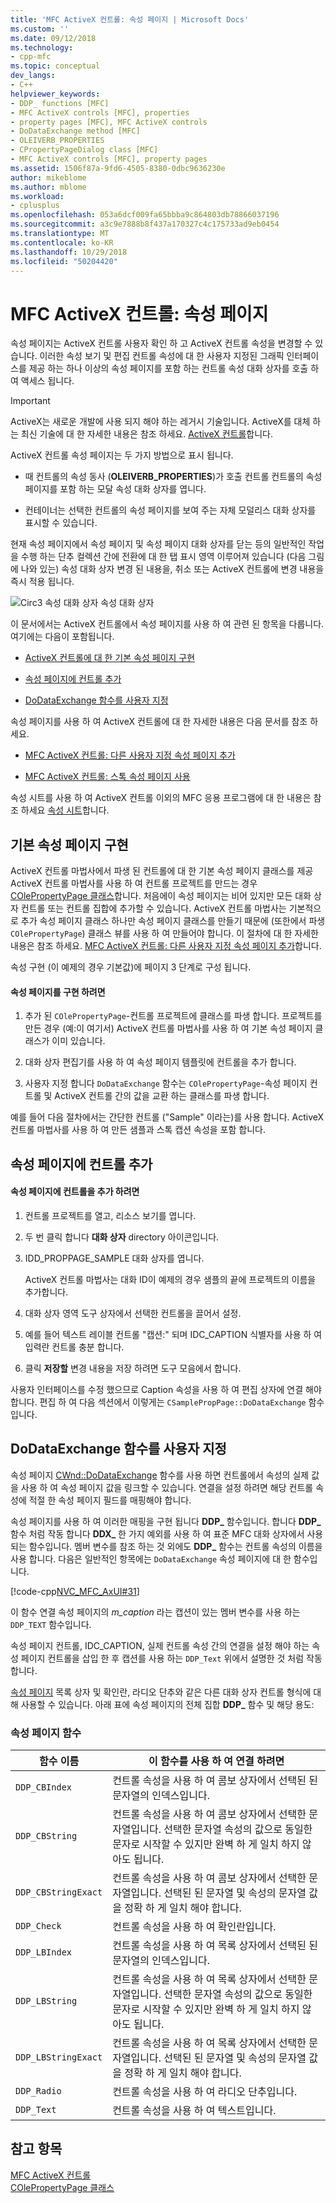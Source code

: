 ```yaml
---
title: 'MFC ActiveX 컨트롤: 속성 페이지 | Microsoft Docs'
ms.custom: ''
ms.date: 09/12/2018
ms.technology:
- cpp-mfc
ms.topic: conceptual
dev_langs:
- C++
helpviewer_keywords:
- DDP_ functions [MFC]
- MFC ActiveX controls [MFC], properties
- property pages [MFC], MFC ActiveX controls
- DoDataExchange method [MFC]
- OLEIVERB_PROPERTIES
- CPropertyPageDialog class [MFC]
- MFC ActiveX controls [MFC], property pages
ms.assetid: 1506f87a-9fd6-4505-8380-0dbc9636230e
author: mikeblome
ms.author: mblome
ms.workload:
- cplusplus
ms.openlocfilehash: 053a6dcf009fa65bbba9c864803db78866037196
ms.sourcegitcommit: a3c9e7888b8f437a170327c4c175733ad9eb0454
ms.translationtype: MT
ms.contentlocale: ko-KR
ms.lasthandoff: 10/29/2018
ms.locfileid: "50204420"
---
```

# <a name="mfc-activex-controls-property-pages"></a>MFC ActiveX 컨트롤: 속성 페이지

속성 페이지는 ActiveX 컨트롤 사용자 확인 하 고 ActiveX 컨트롤 속성을 변경할 수 있습니다. 이러한 속성 보기 및 편집 컨트롤 속성에 대 한 사용자 지정된 그래픽 인터페이스를 제공 하는 하나 이상의 속성 페이지를 포함 하는 컨트롤 속성 대화 상자를 호출 하 여 액세스 됩니다.

>[!IMPORTANT]
> ActiveX는 새로운 개발에 사용 되지 해야 하는 레거시 기술입니다. ActiveX를 대체 하는 최신 기술에 대 한 자세한 내용은 참조 하세요. [ActiveX 컨트롤](activex-controls.md)합니다.

ActiveX 컨트롤 속성 페이지는 두 가지 방법으로 표시 됩니다.

- 때 컨트롤의 속성 동사 (**OLEIVERB_PROPERTIES**)가 호출 컨트롤 컨트롤의 속성 페이지를 포함 하는 모달 속성 대화 상자를 엽니다.

- 컨테이너는 선택한 컨트롤의 속성 페이지를 보여 주는 자체 모덜리스 대화 상자를 표시할 수 있습니다.

현재 속성 페이지에서 속성 페이지 및 속성 페이지 대화 상자를 닫는 등의 일반적인 작업을 수행 하는 단추 컬렉션 간에 전환에 대 한 탭 표시 영역 이루어져 있습니다 (다음 그림에 나와 있는) 속성 대화 상자 변경 된 내용을, 취소 또는 ActiveX 컨트롤에 변경 내용을 즉시 적용 됩니다.

![Circ3 속성 대화 상자](../mfc/media/vc373i1.gif "vc373i1") 속성 대화 상자

이 문서에서는 ActiveX 컨트롤에서 속성 페이지를 사용 하 여 관련 된 항목을 다룹니다. 여기에는 다음이 포함됩니다.

- [ActiveX 컨트롤에 대 한 기본 속성 페이지 구현](#_core_implementing_the_default_property_page)

- [속성 페이지에 컨트롤 추가](#_core_adding_controls_to_a_property_page)

- [DoDataExchange 함수를 사용자 지정](#_core_customizing_the_dodataexchange_function)

속성 페이지를 사용 하 여 ActiveX 컨트롤에 대 한 자세한 내용은 다음 문서를 참조 하세요.

- [MFC ActiveX 컨트롤: 다른 사용자 지정 속성 페이지 추가](../mfc/mfc-activex-controls-adding-another-custom-property-page.md)

- [MFC ActiveX 컨트롤: 스톡 속성 페이지 사용](../mfc/mfc-activex-controls-using-stock-property-pages.md)

속성 시트를 사용 하 여 ActiveX 컨트롤 이외의 MFC 응용 프로그램에 대 한 내용은 참조 하세요 [속성 시트](../mfc/property-sheets-mfc.md)합니다.

##  <a name="_core_implementing_the_default_property_page"></a> 기본 속성 페이지 구현

ActiveX 컨트롤 마법사에서 파생 된 컨트롤에 대 한 기본 속성 페이지 클래스를 제공 ActiveX 컨트롤 마법사를 사용 하 여 컨트롤 프로젝트를 만드는 경우 [COlePropertyPage 클래스](../mfc/reference/colepropertypage-class.md)합니다. 처음에이 속성 페이지는 비어 있지만 모든 대화 상자 컨트롤 또는 컨트롤 집합에 추가할 수 있습니다. ActiveX 컨트롤 마법사는 기본적으로 추가 속성 페이지 클래스 하나만 속성 페이지 클래스를 만들기 때문에 (또한에서 파생 `COlePropertyPage`) 클래스 뷰를 사용 하 여 만들어야 합니다. 이 절차에 대 한 자세한 내용은 참조 하세요. [MFC ActiveX 컨트롤: 다른 사용자 지정 속성 페이지 추가](../mfc/mfc-activex-controls-adding-another-custom-property-page.md)합니다.

속성 구현 (이 예제의 경우 기본값)에 페이지 3 단계로 구성 됩니다.

#### <a name="to-implement-a-property-page"></a>속성 페이지를 구현 하려면

1. 추가 된 `COlePropertyPage`-컨트롤 프로젝트에 클래스를 파생 합니다. 프로젝트를 만든 경우 (예:이 여기서) ActiveX 컨트롤 마법사를 사용 하 여 기본 속성 페이지 클래스가 이미 있습니다.

1. 대화 상자 편집기를 사용 하 여 속성 페이지 템플릿에 컨트롤을 추가 합니다.

1. 사용자 지정 합니다 `DoDataExchange` 함수는 `COlePropertyPage`-속성 페이지 컨트롤 및 ActiveX 컨트롤 간의 값을 교환 하는 클래스를 파생 합니다.

예를 들어 다음 절차에서는 간단한 컨트롤 ("Sample" 이라는)를 사용 합니다. ActiveX 컨트롤 마법사를 사용 하 여 만든 샘플과 스톡 캡션 속성을 포함 합니다.

##  <a name="_core_adding_controls_to_a_property_page"></a> 속성 페이지에 컨트롤 추가

#### <a name="to-add-controls-to-a-property-page"></a>속성 페이지에 컨트롤을 추가 하려면

1. 컨트롤 프로젝트를 열고, 리소스 보기를 엽니다.

1. 두 번 클릭 합니다 **대화 상자** directory 아이콘입니다.

1. IDD_PROPPAGE_SAMPLE 대화 상자를 엽니다.

   ActiveX 컨트롤 마법사는 대화 ID이 예제의 경우 샘플의 끝에 프로젝트의 이름을 추가합니다.

1. 대화 상자 영역 도구 상자에서 선택한 컨트롤을 끌어서 설정.

1. 예를 들어 텍스트 레이블 컨트롤 "캡션:" 되며 IDC_CAPTION 식별자를 사용 하 여 입력란 컨트롤 충분 합니다.

1. 클릭 **저장할** 변경 내용을 저장 하려면 도구 모음에서 합니다.

사용자 인터페이스를 수정 했으므로 Caption 속성을 사용 하 여 편집 상자에 연결 해야 합니다. 편집 하 여 다음 섹션에서 이렇게는 `CSamplePropPage::DoDataExchange` 함수입니다.

##  <a name="_core_customizing_the_dodataexchange_function"></a> DoDataExchange 함수를 사용자 지정

속성 페이지 [CWnd::DoDataExchange](../mfc/reference/cwnd-class.md#dodataexchange) 함수를 사용 하면 컨트롤에서 속성의 실제 값을 사용 하 여 속성 페이지 값을 링크할 수 있습니다. 연결을 설정 하려면 해당 컨트롤 속성에 적절 한 속성 페이지 필드를 매핑해야 합니다.

속성 페이지를 사용 하 여 이러한 매핑을 구현 됩니다 **DDP_** 함수입니다. 합니다 **DDP_** 함수 처럼 작동 합니다 **DDX_** 한 가지 예외를 사용 하 여 표준 MFC 대화 상자에서 사용 되는 함수입니다. 멤버 변수를 참조 하는 것 외에도 **DDP_** 함수는 컨트롤 속성의 이름을 사용 합니다. 다음은 일반적인 항목에는 `DoDataExchange` 속성 페이지에 대 한 함수입니다.

[!code-cpp[NVC_MFC_AxUI#31](../mfc/codesnippet/cpp/mfc-activex-controls-property-pages_1.cpp)]

이 함수 연결 속성 페이지의 *m_caption* 라는 캡션이 있는 멤버 변수를 사용 하는 `DDP_TEXT` 함수입니다.

속성 페이지 컨트롤, IDC_CAPTION, 실제 컨트롤 속성 간의 연결을 설정 해야 하는 속성 페이지 컨트롤을 삽입 한 후 캡션를 사용 하는 `DDP_Text` 위에서 설명한 것 처럼 작동 합니다.

[속성 페이지](../mfc/reference/property-pages-mfc.md) 목록 상자 및 확인란, 라디오 단추와 같은 다른 대화 상자 컨트롤 형식에 대해 사용할 수 있습니다. 아래 표에 속성 페이지의 전체 집합 **DDP_** 함수 및 해당 용도:

### <a name="property-page-functions"></a>속성 페이지 함수

|함수 이름|이 함수를 사용 하 여 연결 하려면|
|-------------------|-------------------------------|
|`DDP_CBIndex`|컨트롤 속성을 사용 하 여 콤보 상자에서 선택된 된 문자열의 인덱스입니다.|
|`DDP_CBString`|컨트롤 속성을 사용 하 여 콤보 상자에서 선택한 문자열입니다. 선택한 문자열 속성의 값으로 동일한 문자로 시작할 수 있지만 완벽 하 게 일치 하지 않아도 됩니다.|
|`DDP_CBStringExact`|컨트롤 속성을 사용 하 여 콤보 상자에서 선택한 문자열입니다. 선택된 된 문자열 및 속성의 문자열 값을 정확 하 게 일치 해야 합니다.|
|`DDP_Check`|컨트롤 속성을 사용 하 여 확인란입니다.|
|`DDP_LBIndex`|컨트롤 속성을 사용 하 여 목록 상자에서 선택된 된 문자열의 인덱스입니다.|
|`DDP_LBString`|컨트롤 속성을 사용 하 여 목록 상자에서 선택한 문자열입니다. 선택한 문자열 속성의 값으로 동일한 문자로 시작할 수 있지만 완벽 하 게 일치 하지 않아도 됩니다.|
|`DDP_LBStringExact`|컨트롤 속성을 사용 하 여 목록 상자에서 선택한 문자열입니다. 선택된 된 문자열 및 속성의 문자열 값을 정확 하 게 일치 해야 합니다.|
|`DDP_Radio`|컨트롤 속성을 사용 하 여 라디오 단추입니다.|
|`DDP_Text`|컨트롤 속성을 사용 하 여 텍스트입니다.|

## <a name="see-also"></a>참고 항목

[MFC ActiveX 컨트롤](../mfc/mfc-activex-controls.md)<br/>
[COlePropertyPage 클래스](../mfc/reference/colepropertypage-class.md)
